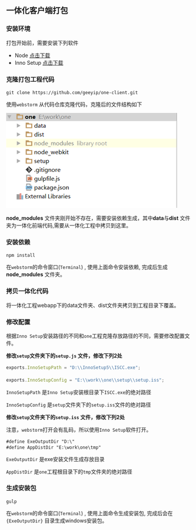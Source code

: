 ## 一体化客户端打包

### 安装环境

打包开始前，需要安装下列软件

* Node [点击下载](https://nodejs.org/en/download/)
* Inno Setup  [点击下载](https://pan.baidu.com/s/1c18kJ0O)

### 克隆打包工程代码

```shell
git clone https://github.com/geeyip/one-client.git
```

使用`webstorm` 从代码仓库克隆代码，克隆后的文件结构如下

![](pic/p1.png)

 **node_modules** 文件夹刚开始不存在，需要安装依赖生成，其中**data**与**dist** 文件夹为一体化前端代码,需要从一体化工程中拷贝到这里。

### 安装依赖

```shell
npm install
```

在`webstorm`的命令窗口(`Terminal`) , 使用上面命令安装依赖, 完成后生成**node_modules** 文件夹。

### 拷贝一体化代码

将一体化工程webapp下的data文件夹、dist文件夹拷贝到工程目录下覆盖。


### 修改配置

根据`Inno Setup`安装路径的不同和`one`工程克隆存放路径的不同，需要修改配置文件。

**修改`setup`文件夹下的`setup.js` 文件，修改下列2处**

```javascript
exports.InnoSetupPath = "D:\\InnoSetup5\\ISCC.exe";

exports.InnoSetupConfig = "E:\\work\\one\\setup\\setup.iss";
```

`InnoSetupPath` 是`Inno Setup`安装根目录下`ISCC.exe`的绝对路径

`InnoSetupConfig` 是`setup`文件夹下的`setup.iss`文件的绝对路径

**修改`setup`文件夹下的`setup.iss` 文件，修改下列2处**

注意，`webstorm`打开会有乱码，所以使用`Inno Setup`软件打开。

```shell
#define ExeOutputDir "D:\"
#define AppDistDir "E:\work\one\tmp"
```

`ExeOutputDir` 是exe安装文件生成存放目录

`AppDistDir` 是`one`工程根目录下的`tmp`文件夹的绝对路径

### 生成安装包

```shell
gulp
```

在`webstorm`的命令窗口(`Terminal`) , 使用上面命令生成安装包, 完成后会在`{ExeOutputDir}` 目录生成windows安装包。






